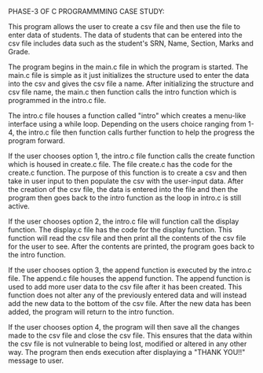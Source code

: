 PHASE-3 OF C PROGRAMMMING CASE STUDY:

This program allows the user to create a csv file and then use the file to enter data of students. The data of students that can be entered into the csv file includes data such as the student's SRN, Name, Section, Marks and Grade.

The program begins in the main.c file in which the program is started. The main.c file is simple as it just initializes the structure used to enter the data into the csv and gives the csv file a name. After initializing the structure and csv file name, the main.c then function calls the intro function which is programmed in the intro.c file.

The intro.c file houses a function called "intro" which creates a menu-like interface using a while loop. Depending on the users choice ranging from 1-4, the intro.c file then function calls further function to help the progress the program forward.

If the user chooses option 1, the intro.c file function calls the create function which is housed in create.c file. The file create.c has the code for the create.c function. The purpose of this function is to create a csv and then take in user input to then populate the csv with the user-input data. After the creation of the csv file, the data is entered into the file and then the program then goes back to the intro function as the loop in intro.c is still active.

If the user chooses option 2, the intro.c file will function call the display function. The display.c file has the code for the display function. This function will read the csv file and then print all the contents of the csv file for the user to see. After the contents are printed, the program goes back to the intro function.

If the user chooses option 3, the append function is executed by the intro.c file. The append.c file houses the append function. The append function is used to add more user data to the csv file after it has been created. This function does not alter any of the previously entered data and will instead add the new data to the bottom of the csv file. After the new data has been added, the program will return to the intro function.

If the user chooses option 4, the program will then save all the changes made to the csv file and close the csv file. This ensures that the data within the csv file is not vulnerable to being lost, modified or altered in any other way. The program then ends execution after displaying a "THANK YOU!!" message to user. 
